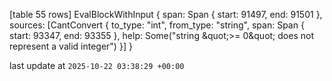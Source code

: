 [table 55 rows]
EvalBlockWithInput { span: Span { start: 91497, end: 91501 }, sources: [CantConvert { to_type: &quot;int&quot;, from_type: &quot;string&quot;, span: Span { start: 93347, end: 93355 }, help: Some(&quot;string \&quot;&gt;= 0\&quot; does not represent a valid integer&quot;) }] }

last update at `2025-10-22 03:38:29 +00:00`
